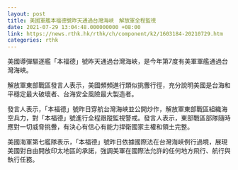 ```yaml
---
layout: post
title: 美國軍艦本福德號昨天通過台灣海峽　解放軍全程監視
date: 2021-07-29 13:04:48.000000000 +08:00
link: https://news.rthk.hk/rthk/ch/component/k2/1603184-20210729.htm
categories: rthk
---
```


美國導彈驅逐艦「本福德」號昨天通過台灣海峽，是今年第7度有美軍軍艦通過台灣海峽。

解放軍東部戰區發言人表示，美國頻頻進行類似挑釁行徑，充分說明美國是台海和平穩定最大破壞者、台海安全風險最大製造者。

發言人表示，「本福德」號昨日穿航台灣海峽並公開炒作，解放軍東部戰區組織海空兵力，對「本福德」號進行全程跟蹤監視警戒。發言人表示，東部戰區部隊隨時應對一切威脅挑釁，有決心有信心有能力捍衛國家主權和領土完整。

美國海軍第七艦隊表示，「本福德」號昨日依據國際法在台灣海峽例行過境，展現美國對自由開放印太地區的承諾，強調美軍在國際法允許的任何地方飛行、航行與執行任務。
